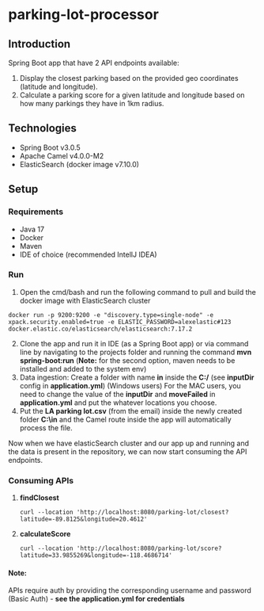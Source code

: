 # parking-lot-processor

## Introduction
Spring Boot app that have 2 API endpoints available:
  1. Display the closest parking based on the provided geo coordinates (latitude and longitude).
  2. Calculate a parking score for a given latitude and longitude based on how many
parkings they have in 1km radius.

## Technologies
 * Spring Boot v3.0.5
 * Apache Camel v4.0.0-M2
 * ElasticSearch (docker image v7.10.0)
 
 ## Setup
 ### Requirements
 * Java 17
 * Docker
 * Maven
 * IDE of choice (recommended IntellJ IDEA)
 
 ### Run
  1. Open the cmd/bash and run the following command to pull and build the docker image with ElasticSearch cluster
  
```
docker run -p 9200:9200 -e "discovery.type=single-node" -e xpack.security.enabled=true -e ELASTIC_PASSWORD=alexelastic#123 docker.elastic.co/elasticsearch/elasticsearch:7.17.2
```
 
  2. Clone the app and run it in IDE (as a Spring Boot app) or via command line by navigating to the projects folder and running the command **mvn spring-boot:run** (**Note:** for the second option, maven needs to be installed and added to the system env)
  3. Data ingestion: 
    Create a folder with name **in** inside the **C:/** (see **inputDir** config in **application.yml**) (Windows users) 
    For the MAC users, you need to change the value of the **inputDir** and **moveFailed** in **application.yml** and put the whatever locations you choose.
  4. Put the **LA parking lot.csv** (from the email) inside the newly created folder **C:\in** and the Camel route inside the app will automatically process the file.
  
  Now when we have elasticSearch cluster and our app up and running and the data is present in the repository, we can now start consuming the API endpoints.
 
  ### Consuming APIs
   1. **findClosest**

       ```curl --location 'http://localhost:8080/parking-lot/closest?latitude=-89.8125&longitude=20.4612'```
       
   2. **calculateScore**
   
       ```curl --location 'http://localhost:8080/parking-lot/score?latitude=33.9855269&longitude=-118.4686714'```
       
   #### Note:
   
   APIs require auth by providing the corresponding username and password (Basic Auth) - **see the application.yml for credentials**

